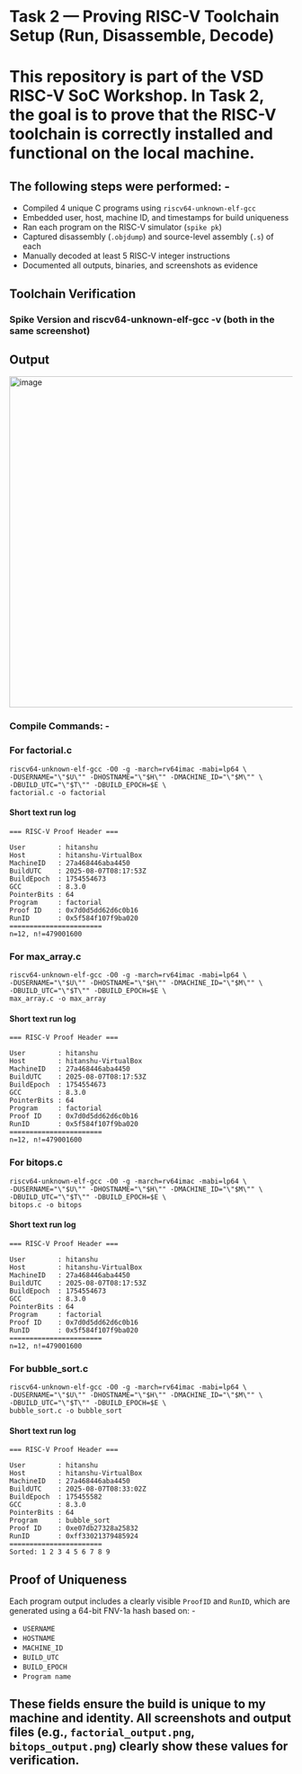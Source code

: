 # Task 2 — Proving RISC-V Toolchain Setup (Run, Disassemble, Decode)

# This repository is part of the VSD RISC-V SoC Workshop. In Task 2, the goal is to prove that the RISC-V toolchain is correctly installed and functional on the local machine.

## The following steps were performed: -
- Compiled 4 unique C programs using `riscv64-unknown-elf-gcc`
- Embedded user, host, machine ID, and timestamps for build uniqueness
- Ran each program on the RISC-V simulator (`spike pk`)
- Captured disassembly (`.objdump`) and source-level assembly (`.s`) of each
- Manually decoded at least 5 RISC-V integer instructions
- Documented all outputs, binaries, and screenshots as evidence

## Toolchain Verification

### Spike Version and riscv64-unknown-elf-gcc -v (both in the same screenshot)
## Output
<img width="1219" height="589" alt="image" src="https://github.com/user-attachments/assets/273a2db4-00a4-408c-bb81-caf9db7e18ba" />


### Compile Commands: -

### For factorial.c
```
riscv64-unknown-elf-gcc -O0 -g -march=rv64imac -mabi=lp64 \
-DUSERNAME="\"$U\"" -DHOSTNAME="\"$H\"" -DMACHINE_ID="\"$M\"" \
-DBUILD_UTC="\"$T\"" -DBUILD_EPOCH=$E \
factorial.c -o factorial
```
#### Short text run log
```
=== RISC-V Proof Header ===

User        : hitanshu
Host        : hitanshu-VirtualBox
MachineID   : 27a468446aba4450
BuildUTC    : 2025-08-07T08:17:53Z
BuildEpoch  : 1754554673
GCC         : 8.3.0
PointerBits : 64
Program     : factorial
Proof ID    : 0x7d0d5dd62d6c0b16
RunID       : 0x5f584f107f9ba020
=======================
n=12, n!=479001600
```

### For max_array.c
```
riscv64-unknown-elf-gcc -O0 -g -march=rv64imac -mabi=lp64 \
-DUSERNAME="\"$U\"" -DHOSTNAME="\"$H\"" -DMACHINE_ID="\"$M\"" \
-DBUILD_UTC="\"$T\"" -DBUILD_EPOCH=$E \
max_array.c -o max_array
```
#### Short text run log
```
=== RISC-V Proof Header ===

User        : hitanshu
Host        : hitanshu-VirtualBox
MachineID   : 27a468446aba4450
BuildUTC    : 2025-08-07T08:17:53Z
BuildEpoch  : 1754554673
GCC         : 8.3.0
PointerBits : 64
Program     : factorial
Proof ID    : 0x7d0d5dd62d6c0b16
RunID       : 0x5f584f107f9ba020
=======================
n=12, n!=479001600
```

### For bitops.c
```
riscv64-unknown-elf-gcc -O0 -g -march=rv64imac -mabi=lp64 \
-DUSERNAME="\"$U\"" -DHOSTNAME="\"$H\"" -DMACHINE_ID="\"$M\"" \
-DBUILD_UTC="\"$T\"" -DBUILD_EPOCH=$E \
bitops.c -o bitops
```
#### Short text run log
```
=== RISC-V Proof Header ===

User        : hitanshu
Host        : hitanshu-VirtualBox
MachineID   : 27a468446aba4450
BuildUTC    : 2025-08-07T08:17:53Z
BuildEpoch  : 1754554673
GCC         : 8.3.0
PointerBits : 64
Program     : factorial
Proof ID    : 0x7d0d5dd62d6c0b16
RunID       : 0x5f584f107f9ba020
=======================
n=12, n!=479001600
```

### For bubble_sort.c
```
riscv64-unknown-elf-gcc -O0 -g -march=rv64imac -mabi=lp64 \
-DUSERNAME="\"$U\"" -DHOSTNAME="\"$H\"" -DMACHINE_ID="\"$M\"" \
-DBUILD_UTC="\"$T\"" -DBUILD_EPOCH=$E \
bubble_sort.c -o bubble_sort
```
#### Short text run log
```
=== RISC-V Proof Header ===

User        : hitanshu
Host        : hitanshu-VirtualBox
MachineID   : 27a468446aba4450
BuildUTC    : 2025-08-07T08:33:02Z
BuildEpoch  : 175455582
GCC         : 8.3.0
PointerBits : 64
Program     : bubble_sort
Proof ID    : 0xe07db27328a25832
RunID       : 0xff33021379485924
=======================
Sorted: 1 2 3 4 5 6 7 8 9
```


## Proof of Uniqueness

 Each program output includes a clearly visible `ProofID` and `RunID`, which are generated using a 64-bit FNV-1a hash based on: -

- `USERNAME`
- `HOSTNAME`
- `MACHINE_ID`
- `BUILD_UTC`
- `BUILD_EPOCH`
- `Program name`

## These fields ensure the build is unique to my machine and identity. All screenshots and output files (e.g., `factorial_output.png`, `bitops_output.png`) clearly show these values for verification.



